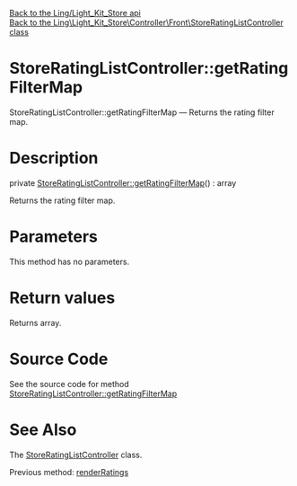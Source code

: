 [Back to the Ling/Light_Kit_Store api](https://github.com/lingtalfi/Light_Kit_Store/blob/master/doc/api/Ling/Light_Kit_Store.md)<br>
[Back to the Ling\Light_Kit_Store\Controller\Front\StoreRatingListController class](https://github.com/lingtalfi/Light_Kit_Store/blob/master/doc/api/Ling/Light_Kit_Store/Controller/Front/StoreRatingListController.md)


StoreRatingListController::getRatingFilterMap
================



StoreRatingListController::getRatingFilterMap — Returns the rating filter map.




Description
================


private [StoreRatingListController::getRatingFilterMap](https://github.com/lingtalfi/Light_Kit_Store/blob/master/doc/api/Ling/Light_Kit_Store/Controller/Front/StoreRatingListController/getRatingFilterMap.md)() : array




Returns the rating filter map.




Parameters
================

This method has no parameters.


Return values
================

Returns array.








Source Code
===========
See the source code for method [StoreRatingListController::getRatingFilterMap](https://github.com/lingtalfi/Light_Kit_Store/blob/master/Controller/Front/StoreRatingListController.php#L189-L199)


See Also
================

The [StoreRatingListController](https://github.com/lingtalfi/Light_Kit_Store/blob/master/doc/api/Ling/Light_Kit_Store/Controller/Front/StoreRatingListController.md) class.

Previous method: [renderRatings](https://github.com/lingtalfi/Light_Kit_Store/blob/master/doc/api/Ling/Light_Kit_Store/Controller/Front/StoreRatingListController/renderRatings.md)<br>

